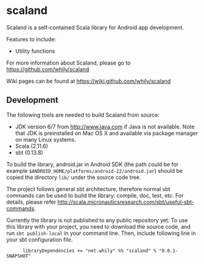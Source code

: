 scaland
=======

Scaland is a self-contained Scala library for Android app development.

Features to include:

* Utility functions

For more information about Scaland, please go to
  <https://github.com/whily/scaland>

Wiki pages can be found at
  <https://wiki.github.com/whily/scaland>

Development
-----------

The following tools are needed to build Scaland from source:

* JDK version 6/7 from <http://www.java.com> if Java is not available.
  Note that JDK is preinstalled on Mac OS X and available via package manager
  on many Linux systems.
* Scala (2.11.6)
* sbt (0.13.8)

To build the library, android.jar in Android SDK (the path could be
for example `$ANDROID_HOME/platforms/android-22/android.jar`)
should be copied the directory `lib/` under the source code tree.

The project follows general sbt architecture, therefore normal sbt
commands can be used to build the library: compile, doc, test,
etc. For details, please refer
<http://scala.micronauticsresearch.com/sbt/useful-sbt-commands>.

Currently the library is not published to any public repository
yet. To use this library with your project, you need to download the
source code, and run `sbt publish-local` in your command line. Then,
include following line in your sbt configuration file.

          libraryDependencies += "net.whily" %% "scaland" % "0.0.1-SNAPSHOT"
